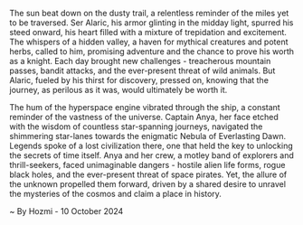 
The sun beat down on the dusty trail, a relentless reminder of the miles yet to be traversed.  Ser Alaric, his armor glinting in the midday light, spurred his steed onward, his heart filled with a mixture of trepidation and excitement.  The whispers of a hidden valley, a haven for mythical creatures and potent herbs, called to him, promising adventure and the chance to prove his worth as a knight.  Each day brought new challenges - treacherous mountain passes, bandit attacks, and the ever-present threat of wild animals.  But Alaric, fueled by his thirst for discovery, pressed on, knowing that the journey, as perilous as it was, would ultimately be worth it.

The hum of the hyperspace engine vibrated through the ship, a constant reminder of the vastness of the universe.  Captain Anya, her face etched with the wisdom of countless star-spanning journeys, navigated the shimmering star-lanes towards the enigmatic Nebula of Everlasting Dawn.  Legends spoke of a lost civilization there, one that held the key to unlocking the secrets of time itself.  Anya and her crew, a motley band of explorers and thrill-seekers, faced unimaginable dangers -  hostile alien life forms, rogue black holes, and the ever-present threat of space pirates.  Yet, the allure of the unknown propelled them forward, driven by a shared desire to unravel the mysteries of the cosmos and claim a place in history. 

~ By Hozmi - 10 October 2024
